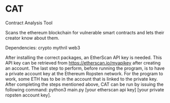 # CAT
Contract Analysis Tool

Scans the ethereum blockchain for vulnerable smart contracts and lets their creator know about them.

Dependencies:
crypto
mythril
web3

After installing the correct packages, an EtherScan API key is needed. This API key can be retrieved from https://etherscan.io/myapikey after creating an account. The last step to perform, before running the program, is to have a private account key at the Ethereum Ropsten network. For the program to work, some ETH has to be in the account that is linked to the private key. After completing the steps mentioned above, CAT can be run by issuing the following command: python3 main.py [your etherscan api key] [your private ropsten account key].
